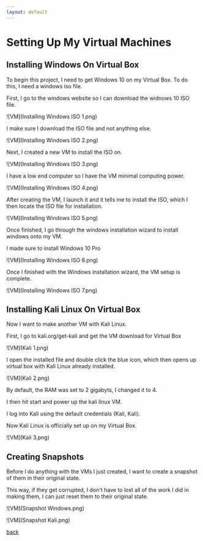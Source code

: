 ```yaml
---
layout: default
---
```

# Setting Up My Virtual Machines

## Installing Windows On Virtual Box

To begin this project, I need to get Windows 10 on my Virtual Box. To do this, I need a windows iso file.

First, I go to the windows website so I can download the widnows 10 ISO file.

![VM](Installing Windows ISO 1.png)

I make sure I download the ISO file and not anything else.

![VM](Installing Windows ISO 2.png)

Next, I created a new VM to install the ISO on.

![VM](Installing Windows ISO 3.png)

I have a low end computer so I have the VM minimal computing power.

![VM](Installing Windows ISO 4.png)

After creating the VM, I launch it and it tells me to install the ISO, which I then locate the ISO file for installation.

![VM](Installing Windows ISO 5.png)

Once finished, I go through the windows installation wizard to install windows onto my VM.

I made sure to install Windows 10 Pro

![VM](Installing Windows ISO 6.png)

Once I finished with the Windows installation wizard, the VM setup is complete.

![VM](Installing Windows ISO 7.png)



## Installing Kali Linux On Virtual Box

Now I want to make another VM with Kali Linux.

First, I go to kali.org/get-kali and get the VM download for Virtual Box

![VM](Kali 1.png)

I open the installed file and double  click the blue icon, which then opens up virtual box with Kali Linux already installed.

![VM](Kali 2.png)

By default, the RAM was set to 2 gigabyts, I changed it to 4.

I then hit start and power up the kali linux VM.

I log into Kali using the default credentials (Kali, Kali).

Now Kali Linux is officially set up on my Virtual Box.

![VM](Kali 3.png)


## Creating Snapshots

Before I do anything with the VMs I just created, I want to create a snapshot of them in their original state.

This way, if they get corrupted, I don't have to lost all of the work I did in making them, I can just reset them to their original state.

![VM](Snapshot Windows.png)

![VM](Snapshot Kali.png)

[back](./)
